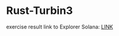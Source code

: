 # Rust-Turbin3

exercise result link to Explorer Solana: [LINK](https://explorer.solana.com/tx/2pT7A4gfGUDFpD9JCmb1mCXWVTgree8PSnofwLxYY8HRZkxehkJSU3ta1zcw4828ZmzCiXxqEfH3Ui4kracKdAsF?cluster=devnet)
